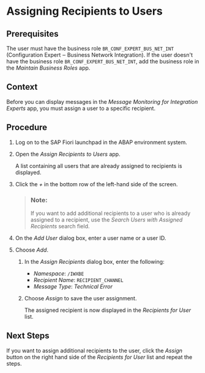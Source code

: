 <!-- loio14a96155644a475781f63a80316b62e5 -->

# Assigning Recipients to Users



## Prerequisites

The user must have the business role `BR_CONF_EXPERT_BUS_NET_INT` \(Configuration Expert ‒ Business Network Integration\). If the user doesn't have the business role `BR_CONF_EXPERT_BUS_NET_INT`, add the business role in the *Maintain Business Roles* app.



## Context

Before you can display messages in the *Message Monitoring for Integration Experts* app, you must assign a user to a specific recipient.



## Procedure

1.  Log on to the SAP Fiori launchpad in the ABAP environment system.

2.  Open the *Assign Recipients to Users* app.

    A list containing all users that are already assigned to recipients is displayed.

3.  Click the *\+* in the bottom row of the left-hand side of the screen.

    > ### Note:  
    > If you want to add additional recipients to a user who is already assigned to a recipient, use the *Search Users with Assigned Recipients* search field.

4.  On the *Add User* dialog box, enter a user name or a user ID.

5.  Choose *Add*.

    1.  In the *Assign Recipients* dialog box, enter the following:

        -   *Namespace*: `/IWXBE`
        -   *Recipient Name*: `RECIPIENT_CHANNEL`
        -   *Message Type*: *Technical Error*

    2.  Choose *Assign* to save the user assignment.

        The assigned recipient is now displayed in the *Recipients for User* list.





## Next Steps

If you want to assign additional recipients to the user, click the *Assign* button on the right hand side of the *Recipients for User* list and repeat the steps.

